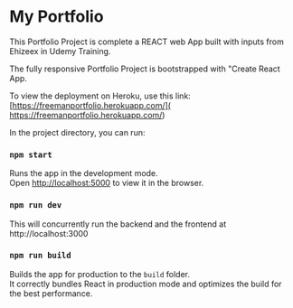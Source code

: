 # My Portfolio
This Portfolio Project is complete a REACT web App built with inputs from Ehizeex in Udemy Training.

The fully responsive Portfolio Project is bootstrapped with "Create React App.

To view the deployment on Heroku, use this link: 
[https://freemanportfolio.herokuapp.com/]( https://freemanportfolio.herokuapp.com/)

In the project directory, you can run:

### `npm start`
Runs the app in the development mode.\
Open [http://localhost:5000](http://localhost:5000) to view it in the browser.

### `npm run dev` 
This will concurrently run the backend and the frontend at http://localhost:3000


### `npm run build`

Builds the app for production to the `build` folder.\
It correctly bundles React in production mode and optimizes the build for the best performance.
